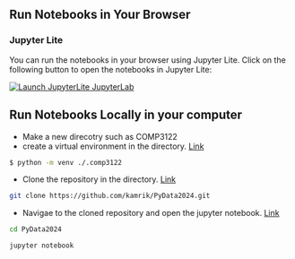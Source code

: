 ## Run Notebooks in Your Browser

### Jupyter Lite
You can run the notebooks in your browser using Jupyter Lite. Click on the following button to open the notebooks in Jupyter Lite:

[![Launch JupyterLite JupyterLab](https://img.shields.io/badge/Launch-JupyterLite-blue?logo=jupyter&logoColor=white)](https://jupyterlite.github.io/demo/lab/index.html)


## Run Notebooks Locally in your computer

- Make a new direcotry such as COMP3122
- create a virtual environment in the directory. [Link](setup_instruction.md)
```bash
$ python -m venv ./.comp3122
```
- Clone the repository in the directory. [Link](../0-GitHub_Lessons/lesson_1.md)
```bash
git clone https://github.com/kamrik/PyData2024.git
```
- Navigae to the cloned repository and open the jupyter notebook. [Link](jupyter_locally.md)
```bash
cd PyData2024
```
```bash
jupyter notebook
```
